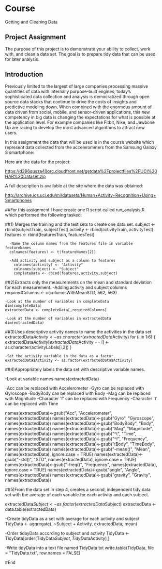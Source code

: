 # Course 
Getting and Cleaning Data

## Project Assignment
The purpose of this project is to demonstrate your ability to collect, work with, and clean a data set. The goal is to prepare tidy data that can be used for later analysis.

## Introduction
Previously limited to the largest of large companies processing massive quantities of data with internally purpose-built engines, today’s sophisticated data collection and analysis is democratized through open source data stacks that continue to drive the costs of insights and predictive modeling down. When combined with the enormous amount of data driven from social, mobile, and sensor-driven applications, this new competency in big data is changing the expectations for what is possible at the application level. For example companies like Fitbit, Nike, and Jawbone Up are racing to develop the most advanced algorithms to attract new users. 

In this assignment the data that will be used is in the course website which represent data collected from the accelerometers from the Samsung Galaxy S smartphone:

Here are the data for the project:

https://d396qusza40orc.cloudfront.net/getdata%2Fprojectfiles%2FUCI%20HAR%20Dataset.zip


A full description is available at the site where the data was obtained:

http://archive.ics.uci.edu/ml/datasets/Human+Activity+Recognition+Using+Smartphones 

##For this assignment I have create one R script called run_analysis.R which performed the following tasked: 

##1)  Merges the training and the test sets to create one data set.
      subject <- rbind(subjectTrain, subjectTest)
      activity <- rbind(activityTrain, activityTest)
      features <- rbind(featuresTrain, featuresTest)

      -Name the column names from the features file in variable featureNames
      colnames(features) <- t(featureNames[2])

      -Add activity and subject as a column to features
        colnames(activity) <- "Activity"
        colnames(subject) <- "Subject"
        completeData <- cbind(features,activity,subject)
        
##2)Extracts only the measurements on the mean and standard deviation for each measurement. 
    -Adding activity and subject columns
    requiredColumns <- c(columnsWithMeanSTD, 562, 563)

    -Look at the number of variables in completeData
    dim(completeData)
    extractedData <- completeData[,requiredColumns]

    -Look at the number of variables in extractedData
    dim(extractedData)
 
##3)Uses descriptive activity names to name the activities in the data set
    extractedData$Activity <- as.character(extractedData$Activity)
    for (i in 1:6)
    {
      extractedData$Activity[extractedData$Activity == i] <- as.character(activityLabels[i,2])
    }
    
    -Set the activity variable in the data as a factor
    extractedData$Activity <- as.factor(extractedData$Activity)

##4)Appropriately labels the data set with descriptive variable names. 

-Look at variable names
names(extractedData)

-Acc can be replaced with Accelerometer
-Gyro can be replaced with Gyroscope
-BodyBody can be replaced with Body
-Mag can be replaced with Magnitude
-Character 'f' can be replaced with Frequency
-Character 't' can be replaced with Time

names(extractedData)<-gsub("Acc", "Accelerometer", names(extractedData))
names(extractedData)<-gsub("Gyro", "Gyroscope", names(extractedData))
names(extractedData)<-gsub("BodyBody", "Body", names(extractedData))
names(extractedData)<-gsub("Mag", "Magnitude", names(extractedData))
names(extractedData)<-gsub("^t", "Time", names(extractedData))
names(extractedData)<-gsub("^f", "Frequency", names(extractedData))
names(extractedData)<-gsub("tBody", "TimeBody", names(extractedData))
names(extractedData)<-gsub("-mean()", "Mean", names(extractedData), ignore.case = TRUE)
names(extractedData)<-gsub("-std()", "STD", names(extractedData), ignore.case = TRUE)
names(extractedData)<-gsub("-freq()", "Frequency", names(extractedData), ignore.case = TRUE)
names(extractedData)<-gsub("angle", "Angle", names(extractedData))
names(extractedData)<-gsub("gravity", "Gravity", names(extractedData))

##5)From the data set in step 4, creates a second, independent tidy data set with the average of each variable for each activity and each subject.

extractedData$Subject <- as.factor(extractedData$Subject)
extractedData <- data.table(extractedData)

-Create tidyData as a set with average for each activity and subject
TidyData <- aggregate(. ~Subject + Activity, extractedData, mean)

-Order tidayData according to subject and activity
TidyData <- TidyData[order(TidyData$Subject,TidyData$Activity),]

-Write tidyData into a text file named TidyData.txt
write.table(TidyData, file = "TidyData.txt", row.names = FALSE)

#End 
